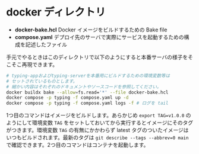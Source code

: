 # docker ディレクトリ

- **docker-bake.hcl** Docker イメージをビルドするための Bake file
- **compose.yaml** デプロイ先のサーバで実際にサービスを起動するための構成を記述したファイル

手元でやるときはこのディレクトリで以下のようにすると本番サーバの様子をそこそこ再現できます。

```bash
# typing-appおよびtyping-serverを本番用にビルドするための環境変数等は
# セットされているものとします。
# 細かい内容はそれぞれのドキュメントやソースコードを参照してください。
docker buildx bake --allow=fs.read='*' --file docker-bake.hcl
docker compose -p typing -f compose.yaml up -d
docker compose -p typing -f compose.yaml logs -f # ログを tail
```

1つ目のコマンドはイメージをビルドします。あらかじめ `export TAG=v1.0.0` のようにして環境変数 `TAG` をセットしておいてから実行するとイメージにそのタグがつきます。環境変数 `TAG` の有無にかかわらず latest タグのついたイメージはいつもビルドされます。最新のタグは `git describe --tags --abbrev=0 main` で確認できます。2つ目のコマンドはコンテナを起動します。
